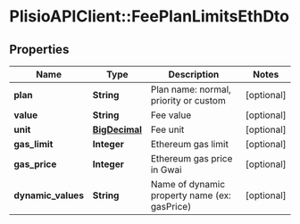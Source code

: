 # PlisioAPIClient::FeePlanLimitsEthDto

## Properties
Name | Type | Description | Notes
------------ | ------------- | ------------- | -------------
**plan** | **String** | Plan name: normal, priority or custom | [optional] 
**value** | **String** | Fee value | [optional] 
**unit** | [**BigDecimal**](BigDecimal.md) | Fee unit | [optional] 
**gas_limit** | **Integer** | Ethereum gas limit | [optional] 
**gas_price** | **Integer** | Ethereum gas price in Gwai | [optional] 
**dynamic_values** | **String** | Name of dynamic property name (ex: gasPrice) | [optional] 

